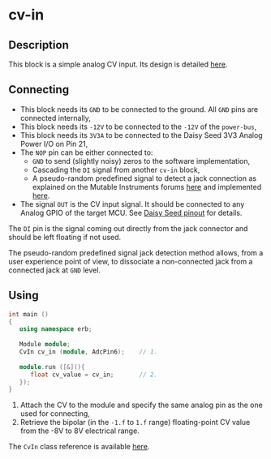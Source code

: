 # cv-in

## Description

This block is a simple analog CV input.
Its design is detailed [here](./documentation/design.md).


## Connecting

- This block needs its `GND` to be connected to the ground. All `GND` pins are connected
   internally,
- This block needs its `-12V` to be connected to the `-12V` of the `power-bus`,
- This block needs its `3V3A` to be connected to the Daisy Seed 3V3 Analog Power I/O on Pin 21,
- The `NOP` pin can be either connected to:
   - `GND` to send (slightly noisy) zeros to the software implementation,
   - Cascading the `DI` signal from another `cv-in` block,
   - A pseudo-random predefined signal to detect a jack connection
      as explained on the Mutable Instruments forums
      [here](https://forum.mutable-instruments.net/t/plaits-normalization-probe/14358/2)
      and implemented
      [here](https://github.com/pichenettes/eurorack/blob/master/plaits/ui.cc#L368).
- The signal `OUT` is the CV input signal. It should be connected to any Analog GPIO of the
   target MCU. See [Daisy Seed pinout](https://images.squarespace-cdn.com/content/v1/58d03fdc1b10e3bf442567b8/1591827747342-HCXMM2NNR26SP5F4U2CJ/ke17ZwdGBToddI8pDm48kN5PbQBGNYbW-5Hm1pf8hRF7gQa3H78H3Y0txjaiv_0fDoOvxcdMmMKkDsyUqMSsMWxHk725yiiHCCLfrh8O1z4YTzHvnKhyp6Da-NYroOW3ZGjoBKy3azqku80C789l0kLp48N9LluBiCpBrPZntaz462IffsVrAff3VJkwKncM1HZuDnV98dfxM9yHlqFkUQ/DaisyPinoutRev4%404x.png?format=500w) for details.

The `DI` pin is the signal coming out directly from the jack connector and should be left floating
if not used.

The pseudo-random predefined signal jack detection method allows,
from a user experience point of view, to dissociate a non-connected
jack from a connected jack at `GND` level.


## Using

```c++
int main ()
{
   using namespace erb;
   
   Module module;
   CvIn cv_in (module, AdcPin6);    // 1.
   
   module.run ([&](){
      float cv_value = cv_in;       // 2.
   });
}
```

1. Attach the CV to the module and specify the same analog pin as the one used for connecting,
2. Retrieve the bipolar (in the `-1.f` to `1.f` range) floating-point CV value from the
   -8V to 8V electrical range.

The `CvIn` class reference is available [here](./documentation/reference.md).
